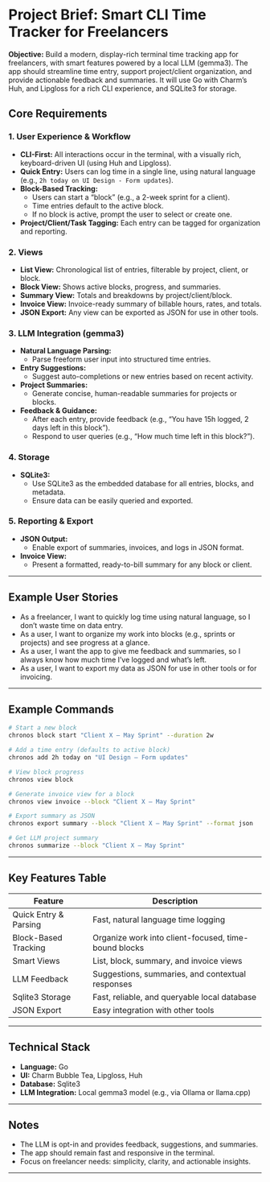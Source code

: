 
# Project Brief: Smart CLI Time Tracker for Freelancers

**Objective:**
Build a modern, display-rich terminal time tracking app for freelancers, with smart features powered by a local LLM (gemma3).
The app should streamline time entry, support project/client organization, and provide actionable feedback and summaries. It
will use Go with Charm’s Huh, and Lipgloss for a rich CLI experience, and SQLite3 for storage.

## Core Requirements

### 1. **User Experience & Workflow**
- **CLI-First:** All interactions occur in the terminal, with a visually rich, keyboard-driven UI (using Huh and Lipgloss).
- **Quick Entry:** Users can log time in a single line, using natural language (e.g., `2h today on UI Design - Form updates`).
- **Block-Based Tracking:**
  - Users can start a “block” (e.g., a 2-week sprint for a client).
  - Time entries default to the active block.
  - If no block is active, prompt the user to select or create one.
- **Project/Client/Task Tagging:** Each entry can be tagged for organization and reporting.

### 2. **Views**
- **List View:** Chronological list of entries, filterable by project, client, or block.
- **Block View:** Shows active blocks, progress, and summaries.
- **Summary View:** Totals and breakdowns by project/client/block.
- **Invoice View:** Invoice-ready summary of billable hours, rates, and totals.
- **JSON Export:** Any view can be exported as JSON for use in other tools.

### 3. **LLM Integration (gemma3)**
- **Natural Language Parsing:**  
  - Parse freeform user input into structured time entries.
- **Entry Suggestions:**  
  - Suggest auto-completions or new entries based on recent activity.
- **Project Summaries:**  
  - Generate concise, human-readable summaries for projects or blocks.
- **Feedback & Guidance:**  
  - After each entry, provide feedback (e.g., “You have 15h logged, 2 days left in this block”).
  - Respond to user queries (e.g., “How much time left in this block?”).

### 4. **Storage**
- **SQLite3:**  
  - Use SQLite3 as the embedded database for all entries, blocks, and metadata.
  - Ensure data can be easily queried and exported.

### 5. **Reporting & Export**
- **JSON Output:**  
  - Enable export of summaries, invoices, and logs in JSON format.
- **Invoice View:**  
  - Present a formatted, ready-to-bill summary for any block or client.

---

## Example User Stories

- As a freelancer, I want to quickly log time using natural language, so I don’t waste time on data entry.
- As a user, I want to organize my work into blocks (e.g., sprints or projects) and see progress at a glance.
- As a user, I want the app to give me feedback and summaries, so I always know how much time I’ve logged and what’s left.
- As a user, I want to export my data as JSON for use in other tools or for invoicing.

---

## Example Commands

```bash
# Start a new block
chronos block start "Client X – May Sprint" --duration 2w

# Add a time entry (defaults to active block)
chronos add 2h today on "UI Design – Form updates"

# View block progress
chronos view block

# Generate invoice view for a block
chronos view invoice --block "Client X – May Sprint"

# Export summary as JSON
chronos export summary --block "Client X – May Sprint" --format json

# Get LLM project summary
chronos summarize --block "Client X – May Sprint"
```

---

## Key Features Table

| Feature                  | Description                                         |
|--------------------------|-----------------------------------------------------|
| Quick Entry & Parsing    | Fast, natural language time logging                 |
| Block-Based Tracking     | Organize work into client-focused, time-bound blocks|
| Smart Views              | List, block, summary, and invoice views             |
| LLM Feedback             | Suggestions, summaries, and contextual responses    |
| Sqlite3 Storage           | Fast, reliable, and queryable local database        |
| JSON Export              | Easy integration with other tools                   |

---

## Technical Stack

- **Language:** Go
- **UI:** Charm Bubble Tea, Lipgloss, Huh
- **Database:** Sqlite3
- **LLM Integration:** Local gemma3 model (e.g., via Ollama or llama.cpp)

---

## Notes

- The LLM is opt-in and provides feedback, suggestions, and summaries.
- The app should remain fast and responsive in the terminal.
- Focus on freelancer needs: simplicity, clarity, and actionable insights.

---
